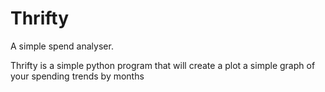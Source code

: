 # Thrifty
A simple spend analyser.

Thrifty is a simple python program that will create a plot a simple graph of your spending trends by months
